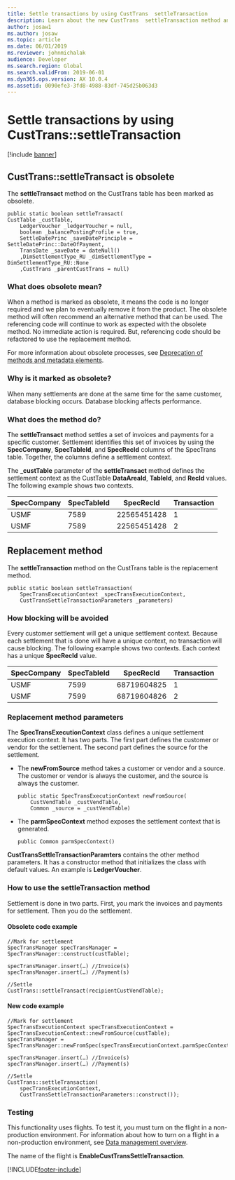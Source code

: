 ```yaml
---
title: Settle transactions by using CustTrans  settleTransaction
description: Learn about the new CustTrans  settleTransaction method and explains why CustTrans settleTransact is now obsolete.
author: josaw1
ms.author: josaw
ms.topic: article
ms.date: 06/01/2019
ms.reviewer: johnmichalak
audience: Developer
ms.search.region: Global
ms.search.validFrom: 2019-06-01
ms.dyn365.ops.version: AX 10.0.4
ms.assetid: 0090efe3-3fd8-4988-83df-745d25b063d3
---
```


# Settle transactions by using CustTrans::settleTransaction

[!include [banner](../includes/banner.md)]


## CustTrans::settleTransact is obsolete

The **settleTransact** method on the CustTrans table has been marked as obsolete.

```X++
public static boolean settleTransact(
CustTable _custTable,
    LedgerVoucher _ledgerVoucher = null,
    boolean _balancePostingProfile = true,
    SettleDatePrinc _saveDatePrinciple = SettleDatePrinc::DateOfPayment,
    TransDate _saveDate = dateNull()
    ,DimSettlementType_RU _dimSettlementType = DimSettlementType_RU::None
    ,CustTrans _parentCustTrans = null)
```

### What does obsolete mean?

When a method is marked as obsolete, it means the code is no longer required and we plan to eventually remove it from the product. The obsolete method will often recommend an alternative method that can be used. The referencing code will continue to work as expected with the obsolete method. No immediate action is required. But, referencing code should be refactored to use the replacement method.

For more information about obsolete processes, see [Deprecation of methods and metadata elements](../migration-upgrade/deprecation-deletion-apis.md).

### Why is it marked as obsolete?

When many settlements are done at the same time for the same customer, database blocking occurs. Database blocking affects performance.

### What does the method do?

The **settleTransact** method settles a set of invoices and payments for a specific customer. Settlement identifies this set of invoices by using the **SpecCompany**, **SpecTableId**, and **SpecRecId** columns of the SpecTrans table. Together, the columns define a settlement context.

The **\_custTable** parameter of the **settleTransact** method defines the settlement context as the CustTable **DataAreaId**, **TableId**, and **RecId** values. The following example shows two contexts.

| SpecCompany | SpecTableId | SpecRecId | Transaction |
|---|---|---|---|
| USMF | 7589 | 22565451428 | 1 |
| USMF | 7589 | 22565451428 | 2 |

## Replacement method

The **settleTransaction** method on the CustTrans table is the replacement method.

```X++
public static boolean settleTransaction(
    SpecTransExecutionContext _specTransExecutionContext,
    CustTransSettleTransactionParameters _parameters)
```

### How blocking will be avoided

Every customer settlement will get a unique settlement context. Because each settlement that is done will have a unique context, no transaction will cause blocking.  The following example shows two contexts. Each context has a unique **SpecRecId** value.

| SpecCompany | SpecTableId | SpecRecId | Transaction |
|---|---|---|---|
| USMF | 7599 | 68719604825 | 1 |
| USMF | 7599 | 68719604826 | 2 |
	
### Replacement method parameters

The **SpecTransExecutionContext** class defines a unique settlement execution context. It has two parts. The first part defines the customer or vendor for the settlement. The second part defines the source for the settlement.

+ The **newFromSource** method takes a customer or vendor and a source. The customer or vendor is always the customer, and the source is always the customer.

    ```X++
    public static SpecTransExecutionContext newFromSource(
        CustVendTable _custVendTable, 
        Common _source = _custVendTable)
    ```

+ The **parmSpecContext** method exposes the settlement context that is generated.

    ```X++
    public Common parmSpecContext()
    ```

**CustTransSettleTransactionParamters** contains the other method parameters. It has a constructor method that initializes the class with default values. An example is **LedgerVoucher**.

### How to use the settleTransaction method

Settlement is done in two parts. First, you mark the invoices and payments for settlement. Then you do the settlement.

#### Obsolete code example

```X++
//Mark for settlement
SpecTransManager specTransManager = SpecTransManager::construct(custTable);

specTransManager.insert(…) //Invoice(s)
specTransManager.insert(…) //Payment(s)

//Settle
CustTrans::settleTransact(recipientCustVendTable);
```

#### New code example

```X++
//Mark for settlement
SpecTransExecutionContext specTransExecutionContext = SpecTransExecutionContext::newFromSource(custTable);
specTransManager = SpecTransManager::newFromSpec(specTransExecutionContext.parmSpecContext());

specTransManager.insert(…) //Invoice(s)
specTransManager.insert(…) //Payment(s)

//Settle
CustTrans::settleTransaction(
    specTransExecutionContext,
    CustTransSettleTransactionParameters::construct());
```

### Testing

This functionality uses flights. To test it, you must turn on the flight in a non-production environment. For information about how to turn on a flight in a non-production environment, see [Data management overview](../data-entities/data-entities-data-packages.md#features-flighted-in-data-management-and-enabling-flighted-features).

The name of the flight is **EnableCustTransSettleTransaction**.

[!INCLUDE[footer-include](../../../includes/footer-banner.md)]
